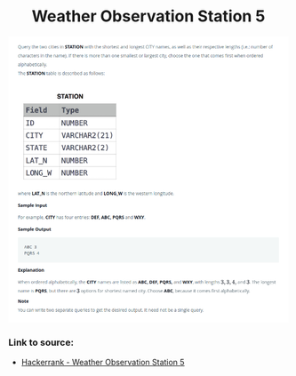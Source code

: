 <h1 align="center">Weather Observation Station 5</h1>

![alt text](https://github.com/matthew01lokiet/Github-repos-images/blob/main/Other/SQL/weather_observation_station_5.png)

### Link to source: 
- <a href="https://www.hackerrank.com/challenges/weather-observation-station-5/problem">Hackerrank - Weather Observation Station 5</a>

